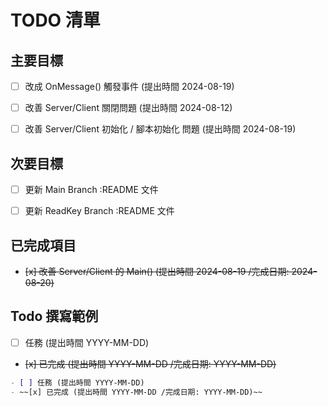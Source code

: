# TODO 清單

## 主要目標

- [ ] 改成 OnMessage() 觸發事件 (提出時間 2024-08-19)
- [ ] 改善 Server/Client 關閉問題 (提出時間 2024-08-12)
- [ ] 改善 Server/Client 初始化 / 腳本初始化 問題 (提出時間 2024-08-19)

 

## 次要目標

- [ ] 更新 Main Branch :README 文件
- [ ] 更新 ReadKey Branch :README 文件


## 已完成項目

- ~~[x] 改善 Server/Client 的 Main() (提出時間 2024-08-19 /完成日期: 2024-08-20)~~


## Todo 撰寫範例

- [ ] 任務 (提出時間 YYYY-MM-DD)
- ~~[x] 已完成 (提出時間 YYYY-MM-DD /完成日期: YYYY-MM-DD)~~

```markdown
- [ ] 任務 (提出時間 YYYY-MM-DD)
- ~~[x] 已完成 (提出時間 YYYY-MM-DD /完成日期: YYYY-MM-DD)~~
```
